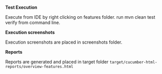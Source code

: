 **Test Execution**

Execute from IDE by right clicking on features folder.
run mvn clean test verify from command line.

**Execution screenshots**

Execution screenshots are placed in screenshots folder.

**Reports**

Reports are generated and placed in target folder `target/cucumber-html-reports/overview-features.html`